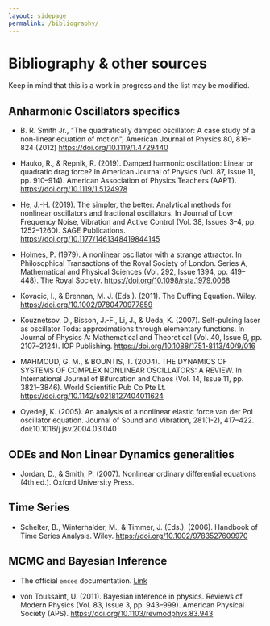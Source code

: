 ```yaml
---
layout: sidepage
permalink: /bibliography/
---
```


# Bibliography & other sources

Keep in mind that this is a work in progress and the list may be modified.

## Anharmonic Oscillators specifics

- B. R. Smith Jr., "The quadratically damped oscillator: A case study of a non-linear equation of motion", American Journal of Physics 80, 816-824 (2012) https://doi.org/10.1119/1.4729440

- Hauko, R., & Repnik, R. (2019). Damped harmonic oscillation: Linear or quadratic drag force? In American Journal of Physics (Vol. 87, Issue 11, pp. 910–914). American Association of Physics Teachers (AAPT). https://doi.org/10.1119/1.5124978 

- He, J.-H. (2019). The simpler, the better: Analytical methods for nonlinear oscillators and fractional oscillators. In Journal of Low Frequency Noise, Vibration and Active Control (Vol. 38, Issues 3–4, pp. 1252–1260). SAGE Publications. https://doi.org/10.1177/1461348419844145 

- Holmes, P. (1979). A nonlinear oscillator with a strange attractor. In Philosophical Transactions of the Royal Society of London. Series A, Mathematical and Physical Sciences (Vol. 292, Issue 1394, pp. 419–448). The Royal Society. https://doi.org/10.1098/rsta.1979.0068 

- Kovacic, I., & Brennan, M. J. (Eds.). (2011). The Duffing Equation. Wiley. https://doi.org/10.1002/9780470977859

- Kouznetsov, D., Bisson, J.-F., Li, J., & Ueda, K. (2007). Self-pulsing laser as oscillator Toda: approximations through elementary functions. In Journal of Physics A: Mathematical and Theoretical (Vol. 40, Issue 9, pp. 2107–2124). IOP Publishing. https://doi.org/10.1088/1751-8113/40/9/016 

- MAHMOUD, G. M., & BOUNTIS, T. (2004). THE DYNAMICS OF SYSTEMS OF COMPLEX NONLINEAR OSCILLATORS: A REVIEW. In International Journal of Bifurcation and Chaos (Vol. 14, Issue 11, pp. 3821–3846). World Scientific Pub Co Pte Lt. https://doi.org/10.1142/s0218127404011624 

- Oyedeji, K. (2005). An analysis of a nonlinear elastic force van der Pol oscillator equation. Journal of Sound and Vibration, 281(1-2), 417–422. doi:10.1016/j.jsv.2004.03.040

## ODEs and Non Linear Dynamics generalities

- Jordan, D., & Smith, P. (2007). Nonlinear ordinary differential equations (4th ed.). Oxford University Press.

## Time Series

- Schelter, B., Winterhalder, M., & Timmer, J. (Eds.). (2006). Handbook of Time Series Analysis. Wiley. https://doi.org/10.1002/9783527609970 

## MCMC and Bayesian Inference

- The official `emcee` documentation. [Link](https://emcee.readthedocs.io/)

- von Toussaint, U. (2011). Bayesian inference in physics. Reviews of Modern Physics (Vol. 83, Issue 3, pp. 943–999). American Physical Society (APS). https://doi.org/10.1103/revmodphys.83.943
